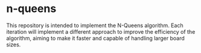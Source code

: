 # n-queens

This repository is intended to implement the N-Queens algorithm.
Each iteration will implement a different approach to improve the efficiency of the algorithm, aiming to make it faster and capable of handling larger board sizes.
